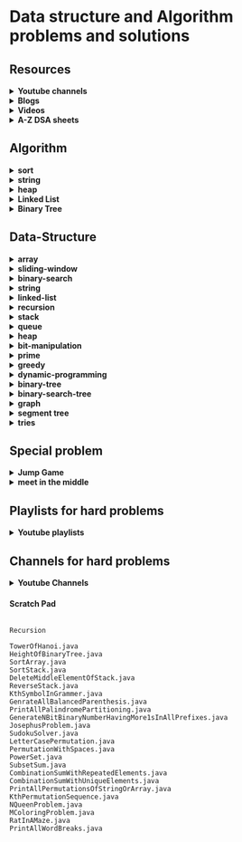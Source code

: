 # Data structure and Algorithm problems and solutions

## Resources

<details>
    <summary><strong>Youtube channels</strong></summary>

- [ ] resources
  - [ ] [take U forward](https://www.youtube.com/@takeUforward/playlists)
  - [ ] [NeetCode](https://www.youtube.com/@NeetCode/playlists)
  - [ ] [NeetCodeIO](https://www.youtube.com/@NeetCodeIO/playlists)
  - [ ] [Fraz](https://www.youtube.com/@mohammadfraz/playlists)
  - [ ] [CodeBeyond](https://www.youtube.com/@CodeBeyond/playlists)
  - [ ] [Pepcoding](https://www.youtube.com/@Pepcoding/playlists)

</details>

<details>
    <summary><strong>Blogs</strong></summary>

- [ ] resources
  - [ ] [100 Days of DSA](https://whimsical.com/100-days-of-dsa-JjsnhMcKViecPVFfFAZx3g)
  - [ ] [3 Months DSA Roadmap](https://whimsical.com/3-months-dsa-roadmap-WSohgysgPm5YzdhSBnfK4E)
  - [ ] [Master Roadmap](https://whimsical.com/master-roadmap-SzYF2dY2SqwtPQfY5A3mZS)
- [ ] interview-experiences
  - [ ] [coding-ninjas](https://www.codingninjas.com/studio/interview-experiences)
  
</details>

<details>
    <summary><strong>Videos</strong></summary>

- [ ] Youtube Single videos
  - [ ] [Infix Postfix and Prefix Expressions](https://www.youtube.com/watch?v=_PU5t-gk_B4)
- [ ] William Fiset
  - [ ] [Data structures playlist](https://www.youtube.com/playlist?list=PLDV1Zeh2NRsB6SWUrDFW2RmDotAfPbeHu)
  - [ ] [Graph Theory Playlist](https://www.youtube.com/playlist?list=PLDV1Zeh2NRsDGO4--qE8yH72HFL1Km93P)
- [ ] Coursera
  - [ ] [Algorithms, Part I](https://www.coursera.org/learn/algorithms-part1/home/welcome)
  - [ ] [Algorithms, Part II](https://www.coursera.org/learn/algorithms-part2/home/welcome)
  - [ ] [Algorithms Specialization](https://www.coursera.org/specializations/algorithms#courses)
    - [ ] [Divide and Conquer, Sorting and Searching, and Randomized Algorithms](https://www.coursera.org/learn/algorithms-divide-conquer/home/welcome)
    - [ ] [Graph Search, Shortest Paths, and Data Structures](https://www.coursera.org/learn/algorithms-graphs-data-structures/home/welcome)
    - [ ] [Greedy Algorithms, Minimum Spanning Trees, and Dynamic Programming](https://www.coursera.org/learn/algorithms-greedy/home/welcome)
    - [ ] [Shortest Paths Revisited, NP-Complete Problems and What To Do About Them](https://www.coursera.org/learn/algorithms-npcomplete/home/welcome)
  - [ ] [Java Programming: Principles of Software Design](https://www.coursera.org/learn/java-programming-design-principles/home/welcome)
  - [ ] [Distributed Programming in Java](https://www.coursera.org/learn/distributed-programming-in-java/home/welcome)
- [ ] [Kunal Kushwaha playlist](https://www.youtube.com/@KunalKushwaha/playlists)
</details>

<details>
    <summary><strong>A-Z DSA sheets</strong></summary>

- [ ] [Strivers A2Z DSA Course/Sheet](https://takeuforward.org/strivers-a2z-dsa-course/strivers-a2z-dsa-course-sheet-2/)
- [ ] [neetcode.io](https://neetcode.io/practice)
- [ ] [Leetcode DSA sheet by Fraz](https://docs.google.com/spreadsheets/d/1-wKcV99KtO91dXdPkwmXGTdtyxAfk1mbPXQg81R9sFE/edit#gid=0)
- [ ] [Questions by Love Babbar](https://drive.google.com/file/d/1FMdN_OCfOI0iAeDlqswCiC2DZzD4nPsb/view)
- [ ] [Techdose-101](https://docs.google.com/spreadsheets/d/1TtgjX_cZPxEyuzwlLqCk9q6C1-HUXM8014ADfIXNKZE/edit#gid=0)
- [ ] [AlgoPrep's 151 Problems Sheet](https://docs.google.com/spreadsheets/d/1kyHfGGaLTzWspcqMUUS5Httmip7t8LJB0P-uPrRLGos/edit#gid=0)
- [ ] [DSA Sheet Final | AlgoPrep](https://docs.google.com/spreadsheets/d/16MyliPAOywm5H3Hmy_Utk6P5gwx4vvpb7i5iAqj1Aw4/edit#gid=0)
- [ ] Coding Ninja
  - [ ] [Interview prep with curated problems list](https://www.codingninjas.com/studio/problem-lists)
  - [ ] [interview bundle](https://www.codingninjas.com/studio/interview-bundle)
  - [ ] [Online Mock Test Series](https://www.codingninjas.com/studio/test-series)
- [ ] [Leetcode](https://leetcode.com/studyplan/)
  - [ ] [Binary search](https://leetcode.com/studyplan/binary-search/)
  - [ ] [Graph theory](https://leetcode.com/studyplan/graph-theory/)
  - [ ] [Dynamic programming problems](https://leetcode.com/studyplan/dynamic-programming/)
  - [ ] [Top interview problems](https://leetcode.com/explore/featured/card/top-interview-questions-easy/)
  - [ ] [Top 150 interview problems](https://leetcode.com/studyplan/top-interview-150/)
  - [ ] [Top 75 interview problems](https://leetcode.com/studyplan/leetcode-75/)
  - [ ] [Top 100 Liked problems](https://leetcode.com/studyplan/top-100-liked/)
  - [ ] [Programming skills](https://leetcode.com/studyplan/programming-skills/)
- [ ] [AlgoPrep's 151 Problems Sheet](https://docs.google.com/spreadsheets/d/1kyHfGGaLTzWspcqMUUS5Httmip7t8LJB0P-uPrRLGos/edit#gid=0)
- [ ] GeekForGeeks
  - [ ] [Microsoft SDE Preparation Test Series](https://www.geeksforgeeks.org/batch/mts-1?tab=Chapters)
  - [ ] [Amazon SDE Preparation Test Series](https://www.geeksforgeeks.org/batch/Amazon-Test-Series?tab=Chapters)
  - [ ] [SDE Sheet](https://www.geeksforgeeks.org/explore?page=1&sprint=a663236c31453b969852f9ea22507634&sortBy=submissions&sprint_name=SDE%20Sheet&utm_source=geeksforgeeks&utm_medium=main_header&utm_campaign=practice_header)
  - [ ] [Beginner's DSA Sheet](https://www.geeksforgeeks.org/explore?page=1&sprint=ca8ae412173dbd8346c26a0295d098fd&sortBy=submissions&sprint_name=Beginner%27s%20DSA%20Sheet&utm_source=geeksforgeeks&utm_medium=main_header&utm_campaign=practice_header)
  - [ ] [Love Babbar Sheet](https://www.geeksforgeeks.org/explore?page=1&sprint=94ade6723438d94ecf0c00c3937dad55&sortBy=submissions&sprint_name=Love%20Babbar%20Sheet&utm_source=geeksforgeeks&utm_medium=main_header&utm_campaign=practice_header)
  - [ ] [Top 50 Array Problems](https://www.geeksforgeeks.org/explore?page=2&sprint=50746f92a895c22a50504ac0c1fb9c84&sortBy=submissions&sprint_name=Top%2050%20Array%20Problems)
  - [ ] [Top 50 String Problems](https://www.geeksforgeeks.org/explore?page=1&sprint=57184072610b884e5df3584cc534115d&sortBy=submissions&sprint_name=Top%2050%20String%20Problems)
  - [ ] [Top 50 DP Problems](https://www.geeksforgeeks.org/explore?page=1&sprint=93d672753b74440c7427214c8ebf866d&sortBy=submissions&sprint_name=Top%2050%20DP%20Problems)
  - [ ] [Top 50 Graph Problems](https://www.geeksforgeeks.org/explore?page=1&sprint=405e9db0f353691ad3b2d546b19145e9&sortBy=submissions&sprint_name=Top%2050%20Graph%20Problems)
  - [ ] [Top 50 Tree Problems](https://www.geeksforgeeks.org/explore?page=1&sprint=5f24de84b65bf7c4f4399c8111e26b81&sortBy=submissions&sprint_name=Top%2050%20Tree%20Problems)
</details>

## Algorithm
<details>
    <summary><strong>sort</strong></summary>

- [ ] codes
    - [ ] [Swap sort](/src/com/algo/sort/SwapSort.java)
    - [ ] [Bubble sort](/src/com/algo/sort/BubbleSort.java)
    - [ ] [Recursive Bubble sort](/src/com/algo/sort/RecursiveBubbleSort.java)
    - [ ] [Insertion sort](/src/com/algo/sort/InsertionSort.java)
    - [ ] [Recursive Insertion sort](/src/com/algo/sort/RecursiveInsertionSort.java)
    - [ ] [Selection sort](/src/com/algo/sort/SelectionSort.java)
    - [ ] [Quick sort](/src/com/algo/sort/QuickSort.java)
    - [ ] [Merge sort](/src/com/algo/sort/MergeSort.java)
    - [ ] [Count sort](/src/com/algo/sort/CountSort.java)
    - [ ] [Radix sort](/src/com/algo/sort/RadixSort.java)
    - [ ] [Heap sort](/src/com/algo/sort/HeapSort.java)
</details>

<details>
    <summary><strong>string</strong></summary>

- [ ] codes
  - [ ] [Rabin Karp](/src/com/algo/string/RabinKarp.java)
  - [ ] [Z-Function](/src/com/algo/string/ZFunction.java)
  - [ ] [KMP algo / LPS(pi) array](/src/com/algo/string/KMPAlgorithm.java)
  - [ ] [Boyer Moore](/src/com/algo/string/BoyerMoore.java)

</details>

<details>
    <summary><strong>heap</strong></summary>

- [ ] codes
  - [ ] [Min Heap](/src/com/algo/heap/MinHeap.java)
  - [ ] [Max heap](/src/com/algo/heap/MaxHeap.java)
  - [ ] [Heap](/src/com/algo/heap/Heap.java)

</details>

<details>
    <summary><strong>Linked List</strong></summary>

- [ ] codes
  - [ ] [Singly Linked List](/src/com/algo/linkedlist/Node.java)
  - [ ] [Doubly Linked List](/src/com/algo/linkedlist/DNode.java)
  - [ ] [Linked List](/src/com/algo/linkedlist/LinkedList.java)
</details>

<details>
    <summary><strong>Binary Tree</strong></summary>

- [ ] codes
  - [ ] [Tree Node](/src/com/algo/binarytree/TNode.java)
  - [ ] [Binary Tree](/src/com/algo/binarytree/BinaryTree.java)
  - [ ] [Binary Search Tree](/src/com/algo/binarytree/BinarySearchTree.java)
  - [ ] [AVL Tree](/src/com/algo/binarytree/AVLTree.java)
  - [ ] [Red Black Tree](/src/com/algo/binarytree/RedBlackTree.java)
</details>

## Data-Structure
<details>
    <summary><strong>array</strong></summary>

- [ ] codes
    - [ ] [Largest Element in an Array](/src/com/ds/array/LargestElementInArray.java)
    - [ ] [Longest Continuous Increasing Subsequence](/src/com/ds/array/LongestContinuousIncreasingSubsequence.java)
    - [ ] [Best Time to Buy and Sell Stock](/src/com/ds/array/MaxProfit.java)
    - [ ] [Find Second Smallest and Second-Largest Element in an array](/src/com/ds/array/SecondLargestElementInArray.java)
    - [ ] [Check if the array is sorted](/src/com/ds/array/CheckIfArrayIsSortedAndRotated.java)
    - [ ] [Find the duplicate in an array of N+1 integers](/src/com/ds/array/FindDuplicateNumber.java)
        - hashing
        - swap-sort
        - Cycle-Detection-Using-Tortoise-Method
    - [ ] [Remove Duplicates in-place from Sorted Array](/src/com/ds/array/RemoveDuplicateFromSortedArray.java)
    - [ ] [Left Rotate an array by one place](/src/com/ds/array/LeftRotateByOne.java)
    - [ ] [Left rotate an array by D places](/src/com/ds/array/LeftRotateArray.java)
    - [ ] [Move Zeros to end](/src/com/ds/array/MovesZeroToEnd.java)
    - [ ] [Linear Search](/src/com/ds/array/LinearSearch.java)
    - [ ] [Union of Two Sorted Arrays](/src/com/ds/array/UnionOfTwoSortedArrays.java)
    - [ ] [Find missing number in an array](/src/com/ds/array/FindMissingNumberInAnArray.java)
        - bit-manipulation
        - hashing
    - [ ] [Find the repeating and missing numbers](/src/com/ds/array/RepeatAndMissingNumber.java)
        - bit-manipulation
        - hashing
    - [ ] [Maximum Consecutive Ones](/src/com/ds/array/MaxConsecutiveOnes.java)
    - [ ] [Find the number that appears once, and the other numbers twice](/src/com/ds/array/FindTheNumberAppearsOnlyOnce.java)
        - bit-manipulation
    - [ ] [Longest Consecutive Sequence in an Array](/src/com/ds/array/LongestConsecutiveSequence.java)
        - hashing
    - [ ] [Longest Subarray with given Sum K(Positives)](/src/com/ds/array/LongestSubarrayWithSumEqualsK_1.java)
        - prefix-sum
        - two-pointer
    - [ ] [Longest Subarray with given Sum K[Positives and Negatives]](/src/com/ds/array/LongestSubarrayWithSumEqualsK_2.java)
        - prefix-sum
        - two-pointer
    - [ ] [Longest Subarray with sum equals to Zero](/src/com/ds/array/LongestSubarrayWithSumEqualsZero.java)
        - prefix-sum
    - [ ] [Longest Subarray xor equal to K](/src/com/ds/array/LongestSubarrayXorEqualToK.java)
        - prefix-sum
    - [ ] [Count of subarray sum equals K](/src/com/ds/array/CountOfSubarraySumEqualsK.java)
        - prefix-sum
    - [ ] [Count of subarray xor equal to K](/src/com/ds/array/CountOfSubarrayXorEqualToK.java)
        - prefix-sum
    - [ ] [Two Sum : Check if a pair with given sum exists in Array](/src/com/ds/array/TwoSum.java)
        - two-pointer
        - hashing
    - [ ] [3 Sum : Find triplets that add up to a zero](/src/com/ds/array/ThreeSum.java)
        - two-pointer
        - hashing
    - [ ] [4 Sum | Find Quads that add up to a target value](/src/com/ds/array/FourSum.java)
        - two-pointer
        - hashing
    - [ ] [Sort an array of 0's 1's and 2's](/src/com/ds/array/SortZeroOneTwo.java)
        - three-pointer (Dutch national flag)
        - hashing
    - [ ] [Find the Majority Element that occurs more than N/2 times](/src/com/ds/array/MajorityElementsNby2.java)
        - Boyer Moore's voting algorithm
        - hashing
    - [ ] [Majority Elements(>N/3 times) | Find the elements that appears more than N/3 times in the array](/src/com/ds/array/MajorityElementsNby3.java)
        - Moore's voting algorithm
        - hashing
    - [ ] [Insert Delete GetRandom O(1)](/src/com/ds/array/RandomizedSetProblem.java)
    - [ ] [Grid Unique Paths | Count paths from left-top to the right bottom of a matrix](/src/com/ds/array/GridUniquePaths.java)
        - dynamic-programming
        - combination-approach
    - [ ] [Kadane’s Algorithm : Maximum Subarray Sum in an Array for consecutive elements](/src/com/ds/array/MaxSumForConsecutiveElements.java)
    - [ ] [Print maximum Subarray Sum in an Array for consecutive elements](/src/com/ds/array/PrintMaxSumForConsecutiveElements.java)
    - [ ] [Maximum Subarray Sum in an Array for non-consecutive elements](/src/com/ds/array/MaxSumForNonConsecutiveElements.java)
    - [ ] [Stock Buy And Sell](/src/com/ds/array/BuyAndSellStock.java)
    - [ ] [Rearrange Array Elements by Sign](/src/com/ds/array/RearrangeArrayElementsBySign.java)
    - [ ] [next_permutation : find next lexicographically greater permutation](/src/com/ds/array/NextPermutation.java)
    - [ ] [Leaders in an Array](/src/com/ds/array/LeadersInAnArray.java)
    - [ ] [Set Matrix Zero](/src/com/ds/array/SetMatrixToZero.java)
    - [ ] [Rotate Image by 90 degree](/src/com/ds/array/RotateMatrix.java)
    - [ ] [Spiral Traversal of Matrix](/src/com/ds/array/SpiralTraversalOfMatrix.java)
    - [ ] [Program to generate Pascal’s Triangle](/src/com/ds/array/PascalTriangle.java)
    - [ ] [Merge Overlapping Sub-intervals](/src/com/ds/array/MergeOverlappingSubIntervals.java)
      - [ ] greedy
    - [ ] [Merge two Sorted Arrays Without Extra Space](/src/com/ds/array/MergeTwoSortedArraysWithoutExtraSpace.java)
    - [ ] [Count inversions in an array](/src/com/ds/array/CountInversionInArray.java)
    - [ ] [Count Reverse Pairs](/src/com/ds/array/ReversePairs.java)
      - [ ] merge-technique-from-merge-sort
    - [ ] [Maximum Product Subarray in an Array](/src/com/ds/array/MaximumProductSubarrayInAnArray.java)
    - [ ] [Car Fleet](/src/com/ds/array/CarFleet.java) **TBD**
    - [ ] [Remove Element](/src/com/ds/array/RemoveElement.java) **TBD**
    - [ ] [Reverse Integer](/src/com/ds/array/ReverseInteger.java)
    - [ ] [3Sum Closest](/src/com/ds/array/ThreeSumClosest.java)
    - [ ] [Trapping Rain Water](/src/com/ds/array/TrappingRainWater.java)
      - [ ] two-pointer
      - [ ] stack
      - [ ] dynamic-programming
</details>

<details>
    <summary><strong>sliding-window</strong></summary>

- [ ] codes
    - [ ] [Maximum Sum Subarray of size K](/src/com/ds/slidingwindow/MaximumSumSubarrayOfSizeK.java)
    - [ ] [First Negative Number in every Window of Size K](/src/com/ds/slidingwindow/FirstNegativeNumberInEveryWindowOfSizeK.java)
    - [ ] [Count Occurrences Of Anagrams](/src/com/ds/slidingwindow/CountOfAnagrams.java)
    - [ ] [Maximum of all subarrays of size k](/src/com/ds/slidingwindow/MaximumOfAllSubarraysOfSizeK.java)
      - [ ] queue
    - [ ] [Longest Substring With K Unique Characters | Variable Size Sliding Window](/src/com/ds/slidingwindow/LargestSubstringWithKUniqueCharacters.java)
    - [ ] [Longest Substring With Without Repeating Characters | Variable Size Sliding Window](/src/com/ds/slidingwindow/LongestSubstringWithoutRepeatingCharacters.java)
    - [ ] [Fruit Into Baskets | Pick Toys | An Interesting Sliding Window Problem](/src/com/ds/slidingwindow/FruitIntoBaskets.java)
    - [ ] [Minimum Window Substring | Variable Size Sliding Window](/src/com/ds/slidingwindow/MinimumWindowSubstring.java)
    - [ ] [Minimum Window Subsequence](/src/com/ds/slidingwindow/MinimumWindowSubsequence.java)
    - [ ] [Maximum Sum of Distinct Subarrays With Length K](/src/com/ds/slidingwindow/MaximumSumOfDistinctSubarraysWithLengthK.java)
    - [ ] [Subarrays with at most K Different Integers](/src/com/ds/slidingwindow/SubarrayWithAtMostKDifferentIntegers.java)
    - [ ] [Subarrays with exactly K Different Integers](/src/com/ds/slidingwindow/SubarrayWithExactlyKDifferentIntegers.java)
    - [ ] [Number of Substrings Containing All Three Characters](/src/com/ds/slidingwindow/NumberOfSubstringsContainingAllThreeCharacters.java)
    - [ ] [Max Consecutive Ones III](/src/com/ds/slidingwindow/MaxConsecutiveOnes3.java)
    - [ ] [Longest Repeating Character Replacement](/src/com/ds/slidingwindow/LongestRepeatingCharacterReplacement.java)
    - [ ] [Binary Subarrays With Sum](/src/com/ds/slidingwindow/BinarySubarraysWithSum.java)
        - prefix-sum
    - [ ] [Count Number of Nice Subarrays](/src/com/ds/slidingwindow/CountNumberOfNiceSubarrays.java)
        - prefix-sum
    - [ ] [Maximum Points You Can Obtain from Cards](/src/com/ds/slidingwindow/MaximumPointsYouCanObtainFromCards.java)
        - dynamic-programming
    - [ ] [Container With Most Water](/src/com/ds/slidingwindow/ContainerWithMostWater.java)
</details>

<details>
    <summary><strong>binary-search</strong></summary>

- [ ] codes
    - [ ] [Binary Search](/src/com/ds/binarysearch/BinarySearch.java)
    - [ ] [Binary Search in reverse sorted array](/src/com/ds/binarysearch/BinarySearchInReverseSortedArray.java)
    - [ ] [Order not known binary search](/src/com/ds/binarysearch/OrderNotKnownBinarySearch.java)
    - [ ] [Lower Bound](/src/com/ds/binarysearch/LowerBound.java)
    - [ ] [Upper Bound](/src/com/ds/binarysearch/UpperBound.java)
    - [ ] [Search Insert Position](/src/com/ds/binarysearch/SearchInsertPosition.java)
    - [ ] [Floor and Ceil in Sorted Array](/src/com/ds/binarysearch/FloorAndCeilInSortedArray.java)
    - [ ] [Next alphabetical element](/src/com/ds/binarysearch/NextAlphabeticalElement.java)
    - [ ] [Find position in infinite sorted array](/src/com/ds/binarysearch/FindPositionInInfiniteSortedArray.java)
    - [ ] [Closest element in a sorted array](/src/com/ds/binarysearch/ClosestElementInASortedArray.java)
    - [ ] [First occurrence of 1 in an infinite sorted binary array](/src/com/ds/binarysearch/FirstOcurrenceOfOneInInfiniteBinaryArray.java)
    - [ ] [Find the first or last occurrence of a given number in a sorted array](/src/com/ds/binarysearch/FirstAndLastOccurrenceOfANumberInASortedArray.java)
    - [ ] [Count Occurrences in Sorted Array](/src/com/ds/binarysearch/CountOccurrencesInSortedArray.java)
    - [ ] [Search in Rotated Sorted Array I](/src/com/ds/binarysearch/BinarySearchOnRotatedArray1.java)
    - [ ] [Search in Rotated Sorted Array II](/src/com/ds/binarysearch/BinarySearchOnRotatedArray2.java)
    - [ ] [Searching in nearly sorted array](/src/com/ds/binarysearch/SearchingInNearlySortedArray.java)
    - [ ] [Find out how many times the array has been rotated](/src/com/ds/binarysearch/NoOfTimesSortedArrayRotated.java)
    - [ ] [Minimum in Rotated Sorted Array](/src/com/ds/binarysearch/MinimumInRotatedSortedArray.java)
    - [ ] [Single Element in a Sorted Array](/src/com/ds/binarysearch/SingleElementInSortedArray.java)
    - [ ] [Find peak element](/src/com/ds/binarysearch/FindPeakElement.java)
    - [ ] [Find maximum in bitonic array](/src/com/ds/binarysearch/FindMaximumInBitonicArray.java)
    - [ ] [Find in bitonic array](/src/com/ds/binarysearch/FindElementInBitonicArray.java)
    - [ ] [Finding Integer Sqrt of a number](/src/com/ds/binarysearch/SquareRoot.java)
    - [ ] [Finding Fractional Sqrt of a number](/src/com/ds/binarysearch/FractionalSquareRoot.java)
    - [ ] [Nth Root of a Number](/src/com/ds/binarysearch/NthRootOfANumber.java)
    - [ ] [Pow(x, n)](/src/com/ds/binarysearch/PowerOfXtoN.java)
    - [ ] [Koko Eating Bananas](/src/com/ds/binarysearch/KokoEatingBananas.java)
    - [ ] [Minimum Number of Days to Make m Bouquets](/src/com/ds/binarysearch/MinimumDaysToMakeMBouquets.java)
    - [ ] [Find the Smallest Divisor Given a Threshold](/src/com/ds/binarysearch/FindTheSmallestDivisorGivenThreshold.java)
    - [ ] [Capacity To Ship Packages Within D Days](/src/com/ds/binarysearch/CapacityToShipPackagesWithinDDays.java)
    - [ ] [Kth Missing Positive Number](/src/com/ds/binarysearch/KthMissingPositiveNumber.java)
    - [ ] [Aggressive Cows](/src/com/ds/binarysearch/AggressiveCows.java)
    - [ ] [Allocate Minimum Number of Pages](/src/com/ds/binarysearch/AllocateMinimumNumberOfPages.java)
    - [ ] [Split Array Largest Sum](/src/com/ds/binarysearch/SplitArrayLargestSum.java)
    - [ ] [Painter's Partition Problem](/src/com/ds/binarysearch/PaintersPartitionProblem.java)
    - [ ] [Minimize Max Distance to Gas Station](/src/com/ds/binarysearch/MinimizeMaxDistanceToGasStation.java)
    - [ ] [Median of Two Sorted Arrays](/src/com/ds/binarysearch/MedianOfTwoSortedArray.java)
    - [ ] [K-th Element of Two Sorted Arrays](/src/com/ds/binarysearch/KthElementOfTwoSortedArrays.java)
    - [ ] [Count Negative Numbers in a Sorted Matrix](/src/com/ds/binarysearch/CountNegativeNumbersInSortedMatrix.java)
    - [ ] [Find the row with maximum number of 1](/src/com/ds/binarysearch/FindTheRowWithMaximumNumberOfOne.java)
    - [ ] [Search in a sorted 2D matrix](/src/com/ds/binarysearch/SearchInRowAndColumnSortedMatrix.java)
    - [ ] [Search a 2D Matrix II](/src/com/ds/binarysearch/SearchInRowAndColumnSortedMatrix2.java)
    - [ ] [Find a Peak Element II](/src/com/ds/binarysearch/FindPeakElementII.java)
    - [ ] [Median of Row Wise Sorted Matrix](/src/com/ds/binarysearch/MedianOfRowWiseSortedMatrix.java)
</details>

<details>
    <summary><strong>string</strong></summary>

- [ ] codes
    - [ ] [Compare version number](/src/com/ds/string/CompareVersionNumber.java)
    - [ ] [Remove Outermost Parentheses](/src/com/ds/string/RemoveOutermostParentheses.java)
    - [ ] [Reverse Words in a String](/src/com/ds/string/ReverseWordsInString.java)
    - [ ] [Reverse Words](/src/com/ds/string/ReverseWords.java)
    - [ ] [Largest Odd Number in String](/src/com/ds/string/LargestOddNumberInString.java)
    - [ ] [Longest Common Prefix](/src/com/ds/string/LongestCommonPrefix.java)
    - [ ] [Isomorphic Strings](/src/com/ds/string/IsomorphicStrings.java)
    - [ ] [Rotate String](/src/com/ds/string/RotateString.java)
    - [ ] [Check if two Strings are anagrams of each other](/src/com/ds/string/CheckForAnagrams.java)
    - [ ] [Group anagrams](/src/com/ds/string/GroupAnagrams.java)
    - [ ] [Sort Characters by frequency](/src/com/ds/string/SortCharactersByFrequency.java)
    - [ ] [Maximum Nesting Depth of the Parentheses](/src/com/ds/string/MaximumNestingDepthOfTheParentheses.java)
    - [ ] [Roman to Integer](/src/com/ds/string/RomanToInteger.java)
    - [ ] [Integer to Roman](/src/com/ds/string/IntegerToRoman.java)
    - [ ] [Implement Atoi](/src/com/ds/string/StringToInteger.java)
      - [ ] recursion
    - [ ] [Count With K Different Characters](/src/com/ds/string/CountSubstringsOfLengthK.java)
        - sliding-window
    - [ ] [Longest Palindromic Substring](/src/com/ds/string/LongestPalindromicSubstring.java)
        - dynamic-programming
        - array
    - [ ] [Sum of Beauty of All Substrings](/src/com/ds/string/SumOfBeautyOfAllSubstrings.java)
    - [ ] [Minimum Add to Make Parentheses Valid](/src/com/ds/string/MinimumAddToMakeParenthesesValid.java)
    - [ ] [Count and Say](/src/com/ds/string/CountAndSay.java)
    - [ ] [Valid palindrome](/src/com/ds/string/ValidPalindrome.java)
    - [ ] [Shortest Palindrome | Minimum Characters For Palindrome](/src/com/ds/string/MinimumCharactersForPalindrome.java)
    - [ ] [Longest palindromic substring](/src/com/ds/string/LongestPalindrome.java)
    - [ ] [Count Palindromic Subsequences](/src/com/ds/string/CountPalindromicSubsequences.java)
    - [ ] [Repeated String Match](/src/com/ds/string/RepeatedStringMatch.java)
    - [ ] [Longest happy prefix](/src/com/ds/string/LongestHappyPrefix.java)
    - [ ] [Find the index of first occurrence of a word in a string](/src/com/ds/string/FindTheIndexOfFirstOccurrenceInAString.java)
    - [ ] [Splitting string into descending consecutive values](/src/com/ds/string/SplittingStringIntoDescendingConsecutiveValues.java)
</details>


<details>
    <summary><strong>linked-list</strong></summary>

- [ ] resources
  - [ ] [Linked List | Beginner to Advanced for FAANG and PBC Interview Rounds](https://www.youtube.com/playlist?list=PLgUwDviBIf0rAuz8tVcM0AymmhTRsfaLU)
- [ ] codes
  - [ ] [Introduction To Linked List](/src/com/ds/linkedlist/IntroductionToLinkedList.java)
  - [ ] [Inserting a node in LinkedList](/src/com/ds/linkedlist/InsertingNodeInLinkedList.java)
  - [ ] [Deleting a node in LinkedList](/src/com/ds/linkedlist/DeleteNodeInALinkedList.java)
  - [ ] [Delete Last Node of Linked List](/src/com/ds/linkedlist/DeleteLastNodeInALinkedList.java)
  - [ ] [Find the Length of a Linked List](/src/com/ds/linkedlist/FindTheLengthOfLinkedList.java)
  - [ ] [Search an element in a Linked List](/src/com/ds/linkedlist/SearchElementInLinkedList.java)
  - [ ] [Introduction To Doubly Linked List](/src/com/ds/linkedlist/IntroductionToDoublyLinkedList.java)
  - [ ] [Insert at end of Doubly Linked List](/src/com/ds/linkedlist/InsertAtEndOfDoublyLinkedList.java)
  - [ ] [Delete Last Node of a Doubly Linked List](/src/com/ds/linkedlist/DeleteLastNodeOfDoublyLinkedList.java)
  - [ ] [Reverse A Doubly Linked List](/src/com/ds/linkedlist/ReverseADoublyLinkedList.java)
  - [ ] [Find middle element in a Linked List](/src/com/ds/linkedlist/MiddleOfLinkedList.java)
  - [ ] [Reverse a Linked List](/src/com/ds/linkedlist/ReverseOfLinkedList.java)
  - [ ] [Detect a loop in Linked List](/src/com/ds/linkedlist/DetectLoopInLinkedList.java)
  - [ ] [Find the starting point in Linked List](/src/com/ds/linkedlist/StartingNodeOfCycleInLinkedList.java)
  - [ ] [Length of Loop in Linked List](/src/com/ds/linkedlist/LengthOfLoopInLinkedList.java)
  - [ ] [Check if Linked List is palindrome or not](/src/com/ds/linkedlist/IsPalindromeOrNot.java)
  - [ ] [Segregate odd and even nodes in Linked List](/src/com/ds/linkedlist/SegregateOddAndEvenNodesInLinkedList.java)
  - [ ] [Remove N-th node from the end of a Linked List](/src/com/ds/linkedlist/RemoveNthNodeFromBackOfList.java)
  - [ ] [Delete the middle node of Linked List](/src/com/ds/linkedlist/DeleteTheMiddleNodeOfLinkedList.java)
  - [ ] [Merge Two Sorted Linked Lists](/src/com/ds/linkedlist/MergeTwoSortedList.java)
  - [ ] [Insertion Sort List Linked Lists](/src/com/ds/linkedlist/LinkedListInsertionSort.java)
  - [ ] [Merge Sort on Linked Lists](/src/com/ds/linkedlist/LinkedListMergeSort.java)
  - [ ] [Sort Linked List](/src/com/ds/linkedlist/SortLinkedList.java)
  - [ ] [Sort linked list of 0s 1s 2s](/src/com/ds/linkedlist/SortLinkedListOfZeroOneTwo.java)
  - [ ] [Intersection of Two Linked Lists](/src/com/ds/linkedlist/IntersectionOfTwoLinkedList.java)
  - [ ] [Intersection of Two Linked Lists II](/src/com/ds/linkedlist/IntersectionOfTwoLinkedList2.java)
  - [ ] [Add 1 to a number represented by Linked List](/src/com/ds/linkedlist/AddOneToNumberRepresentedByLinkedList.java)
  - [ ] [Add 2 numbers in Linked List](/src/com/ds/linkedlist/AddTwoNumbers.java)
  - [ ] [Delete all occurrences of a given key in a doubly linked list](/src/com/ds/linkedlist/DeleteAllOccurrencesOfGivenKeyInDoublyLinkedList.java)
  - [ ] [Find pairs with given sum in sorted doubly linked list](/src/com/ds/linkedlist/FindPairsWithGivenSumInSortedDoublyLinkedList.java)
  - [ ] [Remove duplicates from a sorted Doubly Linked List](/src/com/ds/linkedlist/RemoveDuplicatesFromSortedDoublyLinkedList.java)
  - [ ] [Remove Duplicates from Sorted List II](/src/com/ds/linkedlist/RemoveDuplicatesFromSortedDoublyLinkedList2.java)
  - [ ] [Reverse Linked List in group of given size K](/src/com/ds/linkedlist/ReverseLinkedlistInGroupsOfSizeK.java)
  - [ ] [Rotate a Linked List](/src/com/ds/linkedlist/RotateLinkedListToRight.java)
  - [ ] [Flattening of Linked List](/src/com/ds/linkedlist/FlattenOfALinkedList.java)
  - [ ] [Clone Linked List with Random and Next Pointer](/src/com/ds/linkedlist/CloneLinkedListWithRandomPointer.java)
  - [ ] [Design Linked List](/src/com/ds/linkedlist/DesignLinkedList.java)
  - [ ] [LRU Cache](/src/com/ds/linkedlist/LRUCache.java)
    - [ ] hashing
  - [ ] [LFU Cache](/src/com/ds/linkedlist/LFUCache.java)
    - [ ] hashing
</details>

<details>
    <summary><strong>recursion</strong></summary>

- [ ] resources
  - [ ] [Recursion (Basics to Advanced) and Backtracking Series](https://www.youtube.com/playlist?list=PLgUwDviBIf0rGlzIn_7rsaR2FQ5e6ZOL9)
  - [ ] [Recursion Masterclass | Learn in Just 3 days | Raj (Striver)](https://www.youtube.com/playlist?list=PLN4aKSfpk8TR-A59O9qR2VL0wqt3LrrnK)
  - [ ] [Recursion Playlist | Coding | Interview Questions | Algorithm | Tutorials](https://www.youtube.com/playlist?list=PL_z_8CaSLPWeT1ffjiImo0sYTcnLzo-wY)
  - [ ] [Recursion](https://www.youtube.com/playlist?list=PLjkkQ3iH4jy82KRn9jXeFyWzvX7sqYrjE)
- [ ] codes
  - [ ] [Recursive Implementation of atoi()](/src/com/ds/string/StringToInteger.java)
  - [ ] [Pow(x, n)](/src/com/ds/binarysearch/PowerOfXtoN.java)
  - [ ] [Count Good Numbers](/src/com/ds/recursion/CountGoodNumbers.java)
  - [ ] [Sort a stack using recursion](/src/com/ds/recursion/SortStack.java)
  - [ ] [Reverse a stack using recursion](/src/com/ds/recursion/ReverseStack.java)
  - [ ] [Generate all binary strings with no consecutive 1s](/src/com/ds/recursion/GenerateAllBinaryStringsWithNoConsecutiveOnes.java)
  - [ ] [Generate Parentheses](/src/com/ds/recursion/GenerateAllBalancedParenthesis.java)
  - [ ] [Print all subsequences/Power Set with unique elements](/src/com/ds/recursion/PowerSet1.java)
  - [ ] [Print all subsequences/Power Set with duplicate elements](/src/com/ds/recursion/PowerSet2.java)
  - [ ] [Combination sum 1](/src/com/ds/recursion/CombinationSum1.java)
  - [ ] [Combination sum 2](/src/com/ds/recursion/CombinationSum2.java)
  - [ ] [Combination sum 2](/src/com/ds/recursion/CombinationSum3.java)
  - [ ] [Count of Subset sum equal to k](/src/com/ds/recursion/CountOfSubsetSumEqualToK.java)
  - [ ] [Letter Combinations of a Phone Number](/src/com/ds/recursion/LetterCombinationsOfAPhoneNumber.java)
  - [ ] [Palindrome Partitioning](/src/com/ds/recursion/PalindromePartitioning.java)
  - [ ] [Word Search 1](/src/com/ds/recursion/WordSearch1.java)
  - [ ] [Word Search 2](/src/com/ds/recursion/WordSearch2.java)
    - [ ] trie
  - [ ] [N Queen problem](/src/com/ds/recursion/NQueenProblem.java)
  - [ ] [Rat In a Maze](/src/com/ds/recursion/RatInAMaze.java)
  - [ ] [Word Break](/src/com/ds/recursion/WordBreak.java)
  - [ ] [M Coloring Problem](/src/com/ds/recursion/MColoringProblem.java)
  - [ ] [Sudoku Solver](/src/com/ds/recursion/SudokuSolver.java)
  - [ ] [K-th Symbol in Grammar](/src/com/ds/recursion/KthSymbolInAGrammar.java)
  - [ ] [Find Kth Bit in Nth Binary String](/src/com/ds/recursion/FindKthBitInNthBinaryString.java)
  - [ ] [Expression Add Operators](/src/com/ds/recursion/ExpressionAddOperators.java)
</details>

<details>
    <summary><strong>stack</strong></summary>

- [ ] codes
  - [ ] [Implement Stack using Arrays](/src/com/ds/stack/Stack.java)
  - [ ] [Implement Stack using Queue](/src/com/ds/stack/StackUsingQueue.java)
  - [ ] [Implement stack using Linkedlist](/src/com/ds/stack/StackUsingLinkedlist.java)
  - [ ] [Valid Parentheses](/src/com/ds/stack/ValidParenthesis.java)
  - [ ] [Longest Valid Parentheses](/src/com/ds/stack/LongestValidParenthesis.java)
    - [ ] array
    - [ ] string
    - [ ] dynamic-programming
  - [ ] [Implement Min Stack](/src/com/ds/stack/MinStack.java)
  - [ ] [Infix to Postfix](/src/com/ds/stack/InfixToPostfix.java)
  - [ ] [Postfix to Infix](/src/com/ds/stack/PostfixToInfix.java)
  - [ ] [Infix To Prefix](/src/com/ds/stack/InfixToPrefix.java)
  - [ ] [Prefix to Infix](/src/com/ds/stack/PrefixToInfix.java)
  - [ ] [Prefix to Postfix](/src/com/ds/stack/PrefixToPostfix.java)
  - [ ] [Postfix to Prefix](/src/com/ds/stack/PostfixToPrefix.java)
  - [ ] [Next Greater Element](/src/com/ds/stack/NextGreaterElement.java)
  - [ ] [Next Greater Element for different array](/src/com/ds/stack/NextGreaterElementForDifferentArray.java)
  - [ ] [Next Greater Element in a Circle](/src/com/ds/stack/NextGreaterElementInCircle.java)
  - [ ] [Number of Greater Elements to the right](/src/com/ds/stack/NumberOfGreaterElementsToTheRight.java)
  - [ ] [Next Smaller Element](/src/com/ds/stack/NextSmallerElement.java)
  - [ ] [Previous Greater Element](/src/com/ds/stack/PreviousGreaterElement.java)
  - [ ] [Previous Smaller Element](/src/com/ds/stack/PreviousSmallerElement.java)
  - [ ] [Sum of subarray minimum](/src/com/ds/stack/SumOfSubarrayMinimum.java)
  - [ ] [Sum of subarray maximum](/src/com/ds/stack/SumOfSubarrayMaximum.java)
  - [ ] [Sum of Subarray Ranges](/src/com/ds/stack/SumOfSubarrayRanges.java)
  - [ ] [Asteroid Collision](/src/com/ds/stack/AsteroidCollision.java)
  - [ ] [Remove K Digits](/src/com/ds/stack/RemoveKDigits.java)
  - [ ] [Largest rectangle in a histogram](/src/com/ds/stack/MaximumAreaOfHistogram.java)
  - [ ] [Maximal Rectangles in a Binary Matrix](/src/com/ds/stack/MaxRectangularAreaOfBinaryMatrix.java)
  - [ ] [Sliding Window maximum](/src/com/ds/stack/MaximumOfMinimumForEveryWindowSize.java)
  - [ ] [Stock span problem](/src/com/ds/stack/StockSpan.java)
  - [ ] [The Celebrity Problem](/src/com/ds/stack/CelebrityProblem.java)

</details>

<details>
    <summary><strong>queue</strong></summary>

- [ ] codes
  - [ ] [Implement Queue using Arrays](/src/com/ds/queue/Queue.java)
  - [ ] [Implement Queue using Stack](/src/com/ds/queue/QueueUsingStack.java)
  - [ ] [Implement queue using Linkedlist](/src/com/ds/queue/QueueUsingLinkedlist.java)
  - [ ] [Implement Deque using Linkedlist](/src/com/ds/queue/DequeUsingLinkedlist.java)
  - [ ] [Sliding Window maximum](/src/com/ds/queue/SlidingWindowMaximum.java)

</details>

<details>
    <summary><strong>heap</strong></summary>

- [ ] codes
  - [ ] [Heap Example](/src/com/ds/heap/HeapExample.java)
  - [ ] [Implement a priority queue](/src/com/ds/heap/ImplementPriorityQueue.java)
  - [ ] [Min Heap Implementation](/src/com/ds/heap/MinHeapImplementation.java)
  - [ ] [Convert Min Heap To Max Heap](/src/com/ds/heap/ConvertMinHeapToMaxHeap.java)
  - [ ] [Kth Largest Element in an Array](/src/com/ds/heap/KthLargestElement.java)
  - [ ] [Kth smallest Element in an Array](/src/com/ds/heap/KthSmallestElement.java)
  - [ ] [K largest Element in an Array](/src/com/ds/heap/KLargestElementInAnArray.java)
  - [ ] [Sort K sorted array](/src/com/ds/heap/SortKSortedArray.java)
  - [ ] [Merge M sorted Arrays](/src/com/ds/heap/MergeNSortedArrays.java)
  - [ ] [Merge k Sorted Lists](/src/com/ds/heap/MergeKSortedLists.java)
  - [ ] [Replace elements by its rank in the array](/src/com/ds/heap/ReplaceElementsByItsRankInArray.java)
  - [ ] [Task Scheduler](/src/com/ds/heap/TaskScheduler.java)
  - [ ] [Hands of Straights](/src/com/ds/heap/HandsOfStraights.java)
  - [ ] [Design Twitter](/src/com/ds/heap/DesignTwitter.java)
  - [ ] [Connect n ropes with minimum cost](/src/com/ds/heap/ConnectNRopesToMinimizeCost.java)
  - [ ] [Kth Largest Element in a Stream](/src/com/ds/heap/KthLargestElementInStream.java)
  - [ ] [Maximum Sum Combination](/src/com/ds/heap/MaximumSumCombination.java)
  - [ ] [Find Median from Data Stream](/src/com/ds/heap/FindMedianFromDataStream.java)
  - [ ] [K most frequent elements](/src/com/ds/heap/KMostFrequentElements.java)
  - [ ] [Sort Array by Increasing Frequency](/src/com/ds/heap/SortArrayByIncreasingFrequency.java)
  - [ ] [Find K Closest Elements](/src/com/ds/heap/FindKClosestElements.java)
  - [ ] [K Closest Points to Origin](/src/com/ds/heap/KClosestPointsToOrigin.java)
  - [ ] [Sum of elements between k1'th and k2'th smallest elements](/src/com/ds/heap/SumBetweenK1thSmallestAndK2thSmallest.java)
</details>

<details>
    <summary><strong>bit-manipulation</strong></summary>

- [ ] resources
    - [ ] [L1 | Bit Manipulations | Raj (Striver) | Introduction to Bit Manipulations](https://www.youtube.com/watch?v=5rtVTYAk9KQ)
    - [ ] [L2 | Bit Manipulations | Raj (Striver) | Problem Solving on Bit Manipulations](https://www.youtube.com/watch?v=ZwU6wSkepBI)
    - [ ] [Bit Manipulation by Scaler (2nd Half only)](https://www.youtube.com/watch?v=VRePcT7lmCs)

- [ ] codes
    - [ ] [Introduction to Bit Manipulation](/src/com/ds/bitmanipulation/BitManipulation.java)
    - [ ] [Negative of a Number](/src/com/ds/bitmanipulation/NegativeOfNumber.java)
    - [ ] [How many Bits are required to represent a number](/src/com/ds/bitmanipulation/HowManyBitsRequiredToRepresentOneNumber.java)
    - [ ] [Swap two numbers](/src/com/ds/bitmanipulation/SwapTwoNumbers.java)
    - [ ] [XOR of 0 to n numbers](/src/com/ds/bitmanipulation/XorOfNnumbers.java)
    - [ ] [L to R XOR](/src/com/ds/bitmanipulation/XorOfARange.java)
    - [ ] [Set Kth bit of a number](/src/com/ds/bitmanipulation/SetKthBit.java)
    - [ ] [Clear kth bit of a number](/src/com/ds/bitmanipulation/ClearKthBit.java)
    - [ ] [Toggle kth bit of a number](/src/com/ds/bitmanipulation/ToggleKthBit.java)
    - [ ] [Check whether K-th bit is set or not](/src/com/ds/bitmanipulation/KthBitSetOrNot.java)
    - [ ] [Find nth magic number](/src/com/ds/bitmanipulation/FindNthMagicNumber.java)
    - [ ] [Minimum Bit Flips to Convert Number](/src/com/ds/bitmanipulation/CountNumberOfBitsToFlipToConvertAtoB.java)
    - [ ] [Check if a number is odd or not](/src/com/ds/bitmanipulation/OddOrEven.java)
    - [ ] [Remove the right most set bit](/src/com/ds/bitmanipulation/RemoveTheRightMostSetBit.java)
    - [ ] [Count the number of set bits](/src/com/ds/bitmanipulation/CountSetBits.java)
    - [ ] [Check if a number is power of 2 or not](/src/com/ds/bitmanipulation/NumberIsPowerOfTwo.java)
    - [ ] [Good Number](/src/com/ds/bitmanipulation/GoodNumber.java)
    - [ ] [Extract the right most set bit](/src/com/ds/bitmanipulation/ExtractTheRightMostSetBit.java)
    - [ ] [Extract the left most set bit](/src/com/ds/bitmanipulation/ExtractTheLeftMostSetBit.java)
    - [ ] [Find total set bit for range 0 to 2^n](/src/com/ds/bitmanipulation/FindTotalSetBitForRangeZeroToTwoPowerN.java)
    - [ ] [Count total set bits](/src/com/ds/bitmanipulation/CountTotalSetBits.java)
    - [ ] [Find two integer come once in a array/Two Numbers With Odd Occurrences](/src/com/ds/bitmanipulation/FindTwoIntegerThatComeOnceInArray.java)
    - [ ] [XOR of every subset in a power set](/src/com/ds/bitmanipulation/XorOfEverySubset.java)
    - [ ] [Petr and a Combination Lock](/src/com/ds/bitmanipulation/PetrAndCombinationLock.java)
    - [ ] [Bit Set](/src/com/ds/bitmanipulation/BitSet.java)
    - [ ] [Set The Rightmost Unset Bit](/src/com/ds/bitmanipulation/SetTheRightMostUnsetBit.java)
    - [ ] [Divide Two Integers](/src/com/ds/bitmanipulation/DivideTwoIntegers.java)
    - [ ] [Addition without plus(+) operator](/src/com/ds/bitmanipulation/AdditionWithoutPlusOperator.java)
    - [ ] [Minimum XOR in an array](/src/com/ds/bitmanipulation/MinimumXorInArray.java)
    - [ ] [Maximum XOR in an array](/src/com/ds/trie/MaximumXorOfTwoNumbersInArray.java)
      - [ ] [trie]
    - [ ] [Maximum XOR of two number](/src/com/ds/bitmanipulation/MaximumXorOfTwoNumber.java)
    - [ ] [Maximum XOR with an element from array](/src/com/ds/trie/MaximumXorWithAnElementFromArray.java)
      - [ ] [trie]
    - [ ] [Maximum XOR sum of two arrays ](/src/com/ds/bitmanipulation/MinimumXorSumOfTwoArrays.java)
    - [ ] [Power of x to n](/src/com/ds/bitmanipulation/PowerOfXtoN.java)
</details>

<details>
    <summary><strong>prime</strong></summary>

- [ ] resources
    - [ ] [Prime numbers by striver | CodeBeyond](https://www.youtube.com/watch?v=FcsUvBywY1U&list=PLN4aKSfpk8TQDJz7KLiwGFgnoUUwzfl1i )

- [ ] codes
    - [ ] [Check if the number is prime or not](/src/com/ds/prime/isPrime.java)
    - [ ] [All divisors of a number](/src/com/ds/prime/AllDivisorsOfANumber.java)
    - [ ] [Find three distinct numbers whose multiplication equals to n](/src/com/ds/prime/FindThreeDistinctNumbersWhoseMultiplicationEqualToN.java)
    - [ ] [Sieve of Eratosthenes](/src/com/ds/prime/SieveOfEratosthenes.java)
    - [ ] [Prime count for the range 0 to N](/src/com/ds/prime/PrimeCount.java)
    - [ ] [Kth prime number](/src/com/ds/prime/KthPrimeNumber.java)
    - [ ] [For a specific a range, find the count of N, such that N is the prime factor of the other number](/src/com/ds/prime/CountPrimeFactorsOfHowManyNumbers.java)
    - [ ] [Prime factorization of given number](/src/com/ds/prime/PrimeFactorizationOfGivenNumber.java)
    - [ ] [Segmented Sieve](/src/com/ds/prime/SegmentedSieve.java)
</details>

<details>
    <summary><strong>greedy</strong></summary>

- [ ] codes
  - [ ] [Assign Cookies](/src/com/ds/greedy/AssignCookies.java)
  - [ ] [Fractional Knapsack](/src/com/ds/greedy/FractionalKnapsack.java)
  - [ ] [Find Minimum Number Of Coins](/src/com/ds/greedy/MinimumNumberOfCoins.java)
  - [ ] [Lemonade Change](/src/com/ds/greedy/LemonadeChange.java)
  - [ ] [Valid Parenthesis String with escape character(*)](/src/com/ds/greedy/ValidParenthesisStringWithEscapeCharacter.java)
  - [ ] [N meetings in one room](/src/com/ds/greedy/NMeetingsInOneRoom.java)
  - [ ] [Minimum number of platforms required for a railway](/src/com/ds/greedy/MinimumNumberOfPlatformNeeded.java)
  - [ ] [Job Sequencing Problem](/src/com/ds/greedy/JobSchedulingProblem.java)
  - [ ] [Shortest Job First (or SJF) CPU Scheduling](/src/com/ds/greedy/ShortestJobFirstSchedulingAlgorithm.java)
  - [ ] [candy](/src/com/ds/greedy/Candy.java)
  - [ ] [Insert Interval](/src/com/ds/greedy/InsertInterval.java)
  - [ ] [Non-overlapping Intervals](/src/com/ds/greedy/NonOverlappingIntervals.java)
  - [ ] [Increasing Triplet Subsequence](/src/com/ds/greedy/IncreasingTripletSubsequence.java)
</details>

<details>
    <summary><strong>dynamic-programming</strong></summary>

- [ ] resources
  - [ ] [Dynamic Programming - [ ] Learn to Solve Algorithmic Problems & Coding Challenges](https://www.youtube.com/watch?v=oBt53YbR9Kk)
  - [ ] [Dynamic Programming Playlist | Coding | Interview Questions | Tutorials | Algorithm](https://www.youtube.com/playlist?list=PL_z_8CaSLPWekqhdCPmFohncHwz8TY2Go)
  - [ ] [Dynamic Programming Playlist | Interview Questions | Recursion | Tabulation | Striver | C++ | Java | DSA | Placements](https://www.youtube.com/playlist?list=PLgUwDviBIf0qUlt5H_kiKYaNSqJ81PMMY)
  - [ ] [Dynamic Programming](https://www.youtube.com/playlist?list=PLot-Xpze53lcvx_tjrr_m2lgD2NsRHlNO)
  - [ ] [Dynamic programming](https://www.youtube.com/playlist?list=PLpO3gASfJEIJRnNG4q6QoHAYAATo466a_)
  - [ ] [Dynamic Programming](https://www.youtube.com/playlist?list=PLDV1Zeh2NRsAsbafOroUBnNV8fhZa7P4u)
  - [ ] [Dynamic Programming - [ ] Level 1](https://www.youtube.com/playlist?list=PL-Jc9J83PIiG8fE6rj9F5a6uyQ5WPdqKy)
  - [ ] [Dynamic Programming - [ ] Level 2](https://www.youtube.com/playlist?list=PL-Jc9J83PIiEZvXCn-c5UIBvfT8dA-8EG)
  - [ ] [Complete Dynamic Programming By Rajneesh Kumar](https://www.youtube.com/playlist?list=PL-Jc9J83PIiEnpZ_Wz8YENHwrgScQTLDh)
</details>

<details>
    <summary><strong>binary-tree</strong></summary>

- [ ] resources
  - [ ] [Binary Trees | Binary Search Trees | C++ | Java | Data Structures and Algorithms | Placements](https://www.youtube.com/playlist?list=PLgUwDviBIf0q8Hkd7bK2Bpryj2xVJk8Vk)
- [ ] codes
  - [ ] [Introduction to binary tree](/src/com/ds/binarytree/IntroductionToBinaryTree.java)
  - [ ] [Maximum number Of Nodes in nth label in a binary tree](/src/com/ds/binarytree/MaximumNumberOfNodesAtNthLabelInBinaryTree.java)
  - [ ] [Binary tree Traversal](/src/com/ds/binarytree/BinaryTreeTraversal.java)
  - [ ] [Inorder Traversal](/src/com/ds/binarytree/InOrderTraversal.java)
  - [ ] [Preorder Traversal](/src/com/ds/binarytree/PreOrderTraversal.java)
  - [ ] [Postorder Traversal](/src/com/ds/binarytree/PostOrderTraversal.java)
  - [ ] [Level wise order Traversal](/src/com/ds/binarytree/LevelWiseOrderTraversal.java)
  - [ ] [Preorder Inorder Postorder Traversals in One Traversal](/src/com/ds/binarytree/PreorderInorderAndPostorderTraversalInOneTraversal.java)
  - [ ] [Height of a Binary Tree/Maximum Depth of Binary Tree](/src/com/ds/binarytree/HeightOfBinaryTree.java)
  - [ ] [Check if the Binary Tree is Balanced Binary Tree](/src/com/ds/binarytree/CheckIfTheBinaryTreeIsHeightBalanced.java)
  - [ ] [Diameter of a Binary Tree](/src/com/ds/binarytree/DiameterOfBinaryTree.java)
  - [ ] [Maximum Sum Path in Binary Tree](/src/com/ds/binarytree/MaximumPathSumBinaryTree.java)
  - [ ] [Check if two trees are identical](/src/com/ds/binarytree/CheckTwoTreesAreIdenticalOrNot.java)
  - [ ] [Zig Zag Traversal Of Binary Tree](/src/com/ds/binarytree/ZigzagLevelOrderTraversal.java)
  - [ ] [Vertical Order Traversal of Binary Tree](/src/com/ds/binarytree/VerticalOrderTraversal.java)
  - [ ] [Top view of a Binary Tree](/src/com/ds/binarytree/TopViewOfBinaryTree.java)
  - [ ] [Bottom view of a Binary Tree](/src/com/ds/binarytree/BottomViewOfBinaryTree.java)
  - [ ] [Left view of Binary Tree](/src/com/ds/binarytree/LeftViewOfBinaryTree.java)
  - [ ] [Right view of Binary Tree](/src/com/ds/binarytree/RightViewOfBinaryTree.java)
  - [ ] [Boundary Traversal of Binary Tree](/src/com/ds/binarytree/BoundaryTraversalInBinaryTree.java)
  - [ ] [Symmetric Binary Tree](/src/com/ds/binarytree/CheckForSymmetricalBinaryTree.java)
  - [ ] [Print Root to Node Path in a Binary Tree](/src/com/ds/binarytree/PrintRootToNodePath.java)
  - [ ] [Lowest Common Ancestor of a Binary Tree](/src/com/ds/binarytree/LowestCommonAncestorOfBinaryTree.java)
  - [ ] [Maximum Width of Binary Tree](/src/com/ds/binarytree/MaximumWidthOfBinaryTree.java)
  - [ ] [Children Sum Property in a Binary Tree](/src/com/ds/binarytree/ChildrenSumProperty.java)
  - [ ] [Nodes at Distance K in a Binary Tree](/src/com/ds/binarytree/NodesAtDistanceKFromTargetNodeInABinaryTree.java)
  - [ ] [Minimum time taken to BURN the Binary Tree from a Node](/src/com/ds/binarytree/MinimumTimeTakenToBurnDownBinaryTree.java)
  - [ ] [Count Complete Tree Nodes in a Binary Tree](/src/com/ds/binarytree/CountTotalNodeInCompleteBinaryTree.java)
  - [ ] [Requirements needed to construct a Unique Binary Tree | Theory](/src/com/ds/binarytree/RequirementsNeededToConstructUniqueBinaryTree.java)
  - [ ] [Construct A Binary Tree from Inorder and Preorder Traversal](/src/com/ds/binarytree/ConstructBinaryTreeFromInorderAndPreorder.java)
  - [ ] [Construct Binary Tree from Inorder and PostOrder Traversal](/src/com/ds/binarytree/ConstructBinaryTreeFromInorderAndPostorder.java)
  - [ ] [Serialize and deserialize Binary Tree](/src/com/ds/binarytree/SerializerAndDeserializeBinaryTree.java)
  - [ ] [Morris Inorder Traversal of a Binary Tree](/src/com/ds/binarytree/MorrisInorderTraversal.java)
  - [ ] [Morris Preorder Traversal of a Binary Tree](/src/com/ds/binarytree/MorrisPreorderTraversal.java)
  - [ ] [Flatten Binary Tree to LinkedList](/src/com/ds/binarytree/FlattenBinaryTreeToLinkedList.java)
</details>

<details>
    <summary><strong>binary-search-tree</strong></summary>

- [ ] resources
  - [ ] [Binary Trees | Binary Search Trees | C++ | Java | Data Structures and Algorithms | Placements](https://www.youtube.com/playlist?list=PLgUwDviBIf0q8Hkd7bK2Bpryj2xVJk8Vk)
- [ ] codes
  - [ ] [Introduction to Binary Search Trees](/src/com/ds/binarysearchtree/IntroductionToBinarySearchTree.java)
  - [ ] [Search in a Binary Search Tree](/src/com/ds/binarysearchtree/SearchInBinarySearchTree.java)
  - [ ] [Minimum element in BST](/src/com/ds/binarysearchtree/MinimumElementInBinarySearchTree.java)
  - [ ] [Maximum element in BST](/src/com/ds/binarysearchtree/MaximumElementInBinarySearchTree.java)
  - [ ] [Ceil in a Binary Search Tree](/src/com/ds/binarysearchtree/CeilInBinarySearchTree.java)
  - [ ] [Floor in a Binary Search Tree](/src/com/ds/binarysearchtree/FloorInBinarySearchTree.java)
  - [ ] [Insert a Given Node in Binary Search Tree](/src/com/ds/binarysearchtree/InsertNodeInBinarySearchTree.java)
  - [ ] [Delete a Node in Binary Search Tree](/src/com/ds/binarysearchtree/DeleteNodeInBinarySearchTree.java)
  - [ ] [Kth largest/smallest element in Binary Search Tree](/src/com/ds/binarysearchtree/KthSmallestLargestElementInBinaryTree.java)
  - [ ] [Validate Binary Search Tree](/src/com/ds/binarysearchtree/CheckIfTreeIsBinarySearchTree.java)
  - [ ] [Lowest Common Ancestor of a Binary Search Tree](/src/com/ds/binarysearchtree/LowestCommonAncestorInBinarySearchTree.java)
  - [ ] [Construct Binary Search Tree from Preorder Traversal](/src/com/ds/binarysearchtree/ConstructBinarySearchTreeFromPreorderTraversal.java)
  - [ ] [Inorder Successor/Predecessor in Binary Search Tree](/src/com/ds/binarysearchtree/InorderSuccessorPredecessorInBST.java)
  - [ ] [Convert a normal Binary Search Tree to Balanced Binary Search Tree](/src/com/ds/binarysearchtree/ConvertNormalBinarySearchTreeToBalanced.java)
  - [ ] [Merge Two Binary Search Tree](/src/com/ds/binarysearchtree/MergeTwoBinarySearchTree.java)
  - [ ] [Binary Search Tree Iterator](/src/com/ds/binarysearchtree/BinarySearchTreeIterator.java)
  - [ ] [Two Sum In Binary Search Tree](/src/com/ds/binarysearchtree/TwoSumInBinarySearchTree.java)
  - [ ] [Recover Binary Search Tree | Correct Binary Search Tree with two nodes swapped](/src/com/ds/binarysearchtree/RecoverBinarySearchTree.java)
  - [ ] [Largest Binary Search Tree in Binary Tree](/src/com/ds/binarysearchtree/LargestBinarySearchTreeInBinaryTree.java)
</details>

<details>
    <summary><strong>graph</strong></summary>

- [ ] resources
  - [ ] [Graph Series by Striver | C++ | Java | Interview Centric | Algorithms | Problems](https://www.youtube.com/playlist?list=PLgUwDviBIf0oE3gA41TKO2H5bHpPd7fzn)
- [ ] codes
  - [ ] [Introduction to Graph](/src/com/ds/graph/GraphRepresentation.java)
  - [ ] [Breadth First Search (BFS): Level Order Traversal](/src/com/ds/graph/BreadthFirstSearchOfGraph.java)
  - [ ] [Depth First Search](/src/com/ds/graph/DepthFirstSearchOfGraph.java)
  - [ ] [Number of Provinces](/src/com/ds/graph/ConnectedComponents.java)
  - [ ] [Rotting Oranges](/src/com/ds/graph/RottenOranges.java)
  - [ ] [Flood Fill](/src/com/ds/graph/FloodFill.java)
  - [ ] [Detect Cycle in an Undirected Graph](/src/com/ds/graph/CycleDetectionInUndirectedGraph.java)
  - [ ] [0/1 Matrix (Bfs Problem)](/src/com/ds/graph/NearestCellHavingZero.java)
  - [ ] [Surrounded Regions (dfs)](/src/com/ds/graph/SurroundedRegions.java)
  - [ ] [Number of Enclaves | flood fill implementation — multisource](/src/com/ds/graph/NumberOfEnclave.java)
  - [ ] [Word Ladder 1](/src/com/ds/graph/WordLadder1.java)
  - [ ] [Word Ladder 2](/src/com/ds/graph/WordLadder2.java)
  - [ ] [Number of Distinct Islands | dfs multisource](/src/com/ds/graph/NumberOfIslands.java)
  - [ ] [Bipartite Graph](/src/com/ds/graph/BipartiteGraph.java)
  - [ ] [Detect cycle in a directed graph (using DFS)](/src/com/ds/graph/CycleDetectionInDirectedGraph.java)
  - [ ] [Topological Sort Algorithm](/src/com/ds/graph/TopologicalSort.java)
  - [ ] [Kahn’s Algorithm | Topological Sort Algorithm](/src/com/ds/graph/KahnAlgorithm.java)
  - [ ] [Cycle Detection in Directed Graph (BFS)](/src/com/ds/graph/CycleDetectionUsingKahnAlgorithm.java)
  - [ ] [Course Schedule I & II](/src/com/ds/graph/CourseSchedule.java)
  - [ ] [Find Eventual Safe States](/src/com/ds/graph/FindEventualSafeStates.java)
  - [ ] [Alien dictionary](/src/com/ds/graph/AlienDictionary.java)
</details>

<details>
    <summary><strong>segment tree</strong></summary>

- [ ] resources
  - [ ] [Masterclass: Range Query DS | Segment Trees | Fenwick Trees | Masterclasses By Striver | CodeBeyond](https://www.youtube.com/watch?v=NEG-SoyigGE)
  - [ ] [Marathon Class on Range Query DS - [ ] 2 | Segment Trees | Fenwick Trees | Masterclasses By Striver) | CodeBeyond](https://www.youtube.com/watch?v=rXnXRU8yMF0)
  - [ ] [Segment Tree - [ ] Level 3](https://www.youtube.com/playlist?list=PL-Jc9J83PIiFY1445K_x1M_O3j9kr3FII)
</details>

<details>
    <summary><strong>tries</strong></summary>

- [ ] resources
  - [ ] [Trie Series | Striver | take U forward](https://www.youtube.com/watch?v=dBGUmUQhjaM&list=PLgUwDviBIf0pcIDCZnxhv0LkHf5KzG9zp&index=1)
  - [ ] [L1 | Tries | Tries Master Class by Striver | CodeBeyond (for revise only)](https://www.youtube.com/watch?v=thsleiL6zxg)
  - [ ] [L2 | Tries - [ ] FAANG Problems | Tries Master Class by Striver (for revise only)](https://www.youtube.com/watch?v=vAF8Wvs10Ts)
- [ ] codes
  - [ ] [Implement Trie (Prefix Tree)](/src/com/ds/trie/ImplementTrie.java)
  - [ ] [Implement Trie - [ ] 2 (Prefix Tree)](/src/com/ds/trie/ImplementTrie2.java)
  - [ ] [Longest String with All Prefixes](/src/com/ds/trie/LongestStringWithAllPrefixes.java)
  - [ ] [Number of Distinct Substrings in a String](/src/com/ds/trie/CountDistinctSubstrings.java)
  - [ ] [Longest duplicate substring in a String](/src/com/ds/trie/LongestDuplicateSubstring.java)
  - [ ] [Design Add and Search Words Data Structure](/src/com/ds/trie/WordDictionary.java)
  - [ ] [Power Set](/src/com/ds/trie/PowerSet.java)
  - [ ] [Maximum XOR of Two Numbers in an Array](/src/com/ds/trie/MaximumXorOfTwoNumbersInArray.java)
    - [ ] [bit-manipulation]
  - [ ] [Maximum xor of a number with items in array](/src/com/ds/trie/MaximumXorOfANumberWithItemsInArray.java)
    - [ ] [bit-manipulation]
  - [ ] [Maximum XOR With an Element From Array](/src/com/ds/trie/MaximumXorWithAnElementFromArray.java)
    - [ ] [bit-manipulation]
</details>


## Special problem

<details>
    <summary><strong>Jump Game</strong></summary>

- [ ] resources
  - [ ] [Jump Game Problems | Algorithms Made Easy](https://www.youtube.com/playlist?list=PLJtzaiEpVo2yaP5v5bq0-QJgU0lO3TrEi)
- [ ] codes
  - [ ] [Jump Game 1](src/com/ds/special/jumpgame/JumpGame1.java)
  - [ ] [Jump Game 2](src/com/ds/special/jumpgame/JumpGame2.java)
  - [ ] [Jump Game 3](src/com/ds/special/jumpgame/JumpGame3.java)
  - [ ] [Jump Game 4](src/com/ds/special/jumpgame/JumpGame4.java)
  - [ ] [Jump Game 5](src/com/ds/special/jumpgame/JumpGame5.java)
  - [ ] [Jump Game 6](src/com/ds/special/jumpgame/JumpGame6.java)
  - [ ] [Jump Game 7](src/com/ds/special/jumpgame/JumpGame7.java)
  - [ ] [Frog Jump 1](src/com/ds/special/jumpgame/FrogJump1.java)
  - [ ] [Frog Jump 2](src/com/ds/special/jumpgame/FrogJump2.java)
</details>

<details>
    <summary><strong>meet in the middle</strong></summary>

- [ ] resources
  - [ ] [Meet in the Middle | Tutorial & Problems](https://www.youtube.com/watch?v=18sJ3mK173s)
  - [ ] [Meet In The Middle - [ ] I](https://unacademy.com/class/meet-in-the-middle-i/M1E1GMNE)
  - [ ] [Meet In The Middle - [ ] II](https://unacademy.com/class/meet-in-the-middle-ii/87AE3JF0)
- [ ] codes
  - [ ] [Closest Subsequence Sum](/src/com/ds/special/meetinthemiddle/ClosestSubsequenceSum.java)
  - [ ] [Partition Array Into Two Arrays to Minimize Sum Difference](/src/com/ds/special/meetinthemiddle/PartitionArrayIntoTwoArraysToMinimizeSumDifference.java)

</details>

## Playlists for hard problems

<details>
    <summary><strong>Youtube playlists</strong></summary>

- [ ] [Range Queries - [ ] Level 3](https://www.youtube.com/playlist?list=PL-Jc9J83PIiGkI_pL8l67OVvbpnwf-5yO)
- [ ] [Text Processing - [ ] Level 3](https://www.youtube.com/playlist?list=PL-Jc9J83PIiEoZSwjEZT3TvpKG16FntFL)
</details>

## Channels for hard problems

<details>
    <summary><strong>Youtube Channels</strong></summary>

- [ ] [Pepcoding](https://www.youtube.com/@Pepcoding/playlists)
- [ ] [Errichto Algorithms](https://www.youtube.com/@Errichto/playlists)
- [ ] [Errichto Hard Algorithms](https://www.youtube.com/@Errichto2/playlists)
</details>

#### Scratch Pad

```

Recursion

TowerOfHanoi.java
HeightOfBinaryTree.java
SortArray.java
SortStack.java
DeleteMiddleElementOfStack.java
ReverseStack.java
KthSymbolInGrammer.java
GenrateAllBalancedParenthesis.java
PrintAllPalindromePartitioning.java
GenerateNBitBinaryNumberHavingMore1sInAllPrefixes.java
JosephusProblem.java
SudokuSolver.java
LetterCasePermutation.java
PermutationWithSpaces.java
PowerSet.java
SubsetSum.java
CombinationSumWithRepeatedElements.java
CombinationSumWithUniqueElements.java
PrintAllPermutationsOfStringOrArray.java
KthPermutationSequence.java
NQueenProblem.java
MColoringProblem.java
RatInAMaze.java
PrintAllWordBreaks.java
```